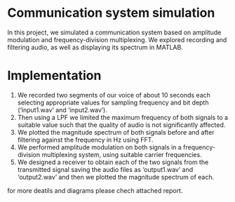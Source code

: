 # Communication system simulation
In this project, we simulated a communication system based on amplitude modulation and
frequency-division multiplexing. We explored recording and filtering audio, as well as
displaying its spectrum in MATLAB.
# Implementation
1) We recorded two segments of our voice of about 10 seconds each selecting appropriate
values for sampling frequency and bit depth (‘input1.wav’ and ‘input2.wav’).
2) Then using a LPF we limited the maximum frequency of both signals to a suitable value
such that the quality of audio is not significantly affected.
3) We plotted the magnitude spectrum of both signals before and after filtering against the frequency in
Hz using FFT.
4) We performed amplitude modulation on both signals in a frequency-division multiplexing system,
using suitable carrier frequencies.
5) We designed a receiver to obtain each of the two signals from the transmitted signal saving the audio
files as ‘output1.wav’ and ‘output2.wav’ and then we plotted the magnitude spectrum of each.

for more deatils and diagrams please chech attached report.

